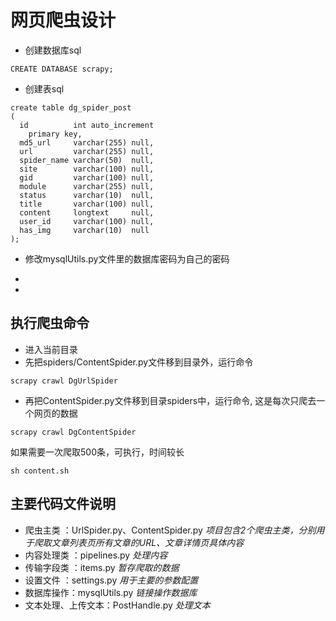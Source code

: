 网页爬虫设计
====  

- 创建数据库sql
```
CREATE DATABASE scrapy;
```

- 创建表sql
```
create table dg_spider_post
(
  id          int auto_increment
    primary key,
  md5_url     varchar(255) null,
  url         varchar(255) null,
  spider_name varchar(50)  null,
  site        varchar(100) null,
  gid         varchar(100) null,
  module      varchar(255) null,
  status      varchar(10)  null,
  title       varchar(100) null,
  content     longtext     null,
  user_id     varchar(100) null,
  has_img     varchar(10)  null
);
```

- 修改mysqlUtils.py文件里的数据库密码为自己的密码

-
- 

执行爬虫命令
-------  

- 进入当前目录
- 先把spiders/ContentSpider.py文件移到目录外，运行命令
```
scrapy crawl DgUrlSpider
```

- 再把ContentSpider.py文件移到目录spiders中，运行命令, 这是每次只爬去一个网页的数据
```
scrapy crawl DgContentSpider
```

如果需要一次爬取500条，可执行，时间较长

```
sh content.sh
```

主要代码文件说明
-------  

 - 爬虫主类  ：UrlSpider.py、ContentSpider.py
	 *项目包含2个爬虫主类，分别用于爬取文章列表页所有文章的URL、文章详情页具体内容*
 - 内容处理类 ：pipelines.py
	 *处理内容*
 - 传输字段类 ：items.py
	*暂存爬取的数据*
 - 设置文件 ：settings.py
	*用于主要的参数配置*
 - 数据库操作：mysqlUtils.py
	  *链接操作数据库*
 - 文本处理、上传文本：PostHandle.py
	  *处理文本*

